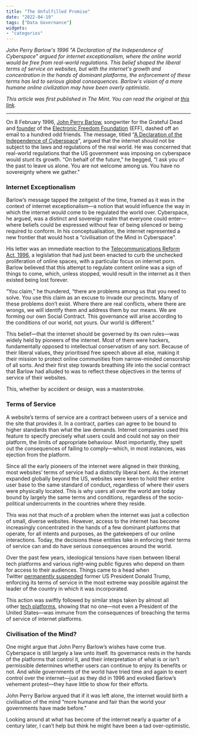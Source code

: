```yaml
---
title: "The Unfulfilled Promise"
date: "2022-04-19"
tags: ["Data Governance"]
widgets: 
- "categories"
---
```


*John Perry Barlow's 1996 "A Declaration of the Independence of Cyberspace" argued for internet exceptionalism, where the online world would be free from real-world regulations. This belief shaped the liberal terms of service on websites, but with the internet's growth and concentration in the hands of dominant platforms, the enforcement of these terms has led to serious global consequences. Barlow's vision of a more humane online civilization may have been overly optimistic.*
<!--more-->

*This article was first published in The Mint. You can read the original at [this link](https://www.livemint.com/opinion/columns/the-fading-dream-of-an-online-civilization-of-the-mind-11650388350652.html).*

---

On 8 February 1996, [John Perry Barlow](https://en.wikipedia.org/wiki/John_Perry_Barlow), songwriter for the Grateful Dead and [founder](https://www.eff.org/john-perry-barlow) of the [Electronic Freedom Foundation](https://www.eff.org/) (EFF), dashed off an email to a hundred odd friends. The message, titled “[A Declaration of the Independence of Cyberspace](https://www.eff.org/cyberspace-independence)", argued that the internet should not be subject to the laws and regulations of the real world. He was concerned that real-world regulations that the US government was imposing on cyberspace would stunt its growth. “On behalf of the future," he begged, “I ask you of the past to leave us alone. You are not welcome among us. You have no sovereignty where we gather."

### Internet Exceptionalism

Barlow’s message tapped the zeitgeist of the time, framed as it was in the context of internet exceptionalism—a notion that would influence the way in which the internet would come to be regulated the world over. Cyberspace, he argued, was a distinct and sovereign realm that everyone could enter—where beliefs could be expressed without fear of being silenced or being required to conform. In his conceptualisation, the internet represented a new frontier that would host a “civilisation of the Mind in Cyberspace".

His letter was an immediate reaction to the [Telecommunications Reform Act, 1996](https://www.fcc.gov/general/telecommunications-act-1996), a legislation that had just been enacted to curb the unchecked proliferation of online spaces, with a particular focus on internet porn. Barlow believed that this attempt to regulate content online was a sign of things to come, which, unless stopped, would result in the internet as it then existed being lost forever.

“You claim," he thundered, “there are problems among us that you need to solve. You use this claim as an excuse to invade our precincts. Many of these problems don’t exist. Where there are real conflicts, where there are wrongs, we will identify them and address them by our means. We are forming our own Social Contract. This governance will arise according to the conditions of our world, not yours. Our world is different."

This belief—that the internet should be governed by its own rules—was widely held by pioneers of the internet. Most of them were hackers, fundamentally opposed to intellectual conservatism of any sort. Because of their liberal values, they prioritised free speech above all else, making it their mission to protect online communities from narrow-minded censorship of all sorts. And their first step towards breathing life into the social contract that Barlow had alluded to was to reflect these objectives in the terms of service of their websites.

This, whether by accident or design, was a masterstroke.

### Terms of Service

A website’s terms of service are a contract between users of a service and the site that provides it. In a contract, parties can agree to be bound to higher standards than what the law demands. Internet companies used this feature to specify precisely what users could and could not say on their platform, the limits of appropriate behaviour. Most importantly, they spelt out the consequences of failing to comply—which, in most instances, was ejection from the platform.

Since all the early pioneers of the internet were aligned in their thinking, most websites’ terms of service had a distinctly liberal bent. As the internet expanded globally beyond the US, websites were keen to hold their entire user base to the same standard of conduct, regardless of where their users were physically located. This is why users all over the world are today bound by largely the same terms and conditions, regardless of the socio-political undercurrents in the countries where they reside.

This was not that much of a problem when the internet was just a collection of small, diverse websites. However, access to the internet has become increasingly concentrated in the hands of a few dominant platforms that operate, for all intents and purposes, as the gatekeepers of our online interactions. Today, the decisions these entities take in enforcing their terms of service can and do have serious consequences around the world.

Over the past few years, ideological tensions have risen between liberal tech platforms and various right-wing public figures who depend on them for access to their audiences. Things came to a head when Twitter [permanently suspended](https://www.nytimes.com/2021/01/08/technology/twitter-trump-suspended.html) former US President Donald Trump, enforcing its terms of service in the most extreme way possible against the leader of the country in which it was incorporated.

This action was swiftly followed by similar steps taken by almost all other [tech platforms](https://www.nytimes.com/2021/06/04/technology/facebook-trump-ban.html?searchResultPosition=22), showing that no one—not even a President of the United States—was immune from the consequences of breaching the terms of service of internet platforms.

### Civilisation of the Mind?

One might argue that John Perry Barlow’s wishes have come true. Cyberspace is still largely a law unto itself. Its governance rests in the hands of the platforms that control it, and their interpretation of what is or isn’t permissible determines whether users can continue to enjoy its benefits or not. And while governments of the world have tried time and again to exert control over the internet—just as they did in 1996 and evoked Barlow’s vehement protest—they have little to show for their efforts.

John Perry Barlow argued that if it was left alone, the internet would birth a civilisation of the mind “more humane and fair than the world your governments have made before."

Looking around at what has become of the internet nearly a quarter of a century later, I can’t help but think he might have been a tad over-optimistic.

